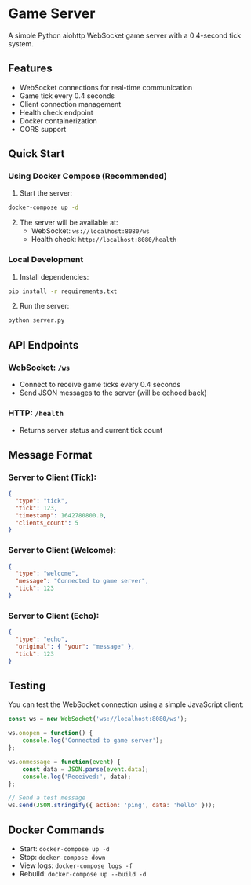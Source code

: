 # Game Server

A simple Python aiohttp WebSocket game server with a 0.4-second tick system.

## Features

- WebSocket connections for real-time communication
- Game tick every 0.4 seconds
- Client connection management
- Health check endpoint
- Docker containerization
- CORS support

## Quick Start

### Using Docker Compose (Recommended)

1. Start the server:
```bash
docker-compose up -d
```

2. The server will be available at:
   - WebSocket: `ws://localhost:8080/ws`
   - Health check: `http://localhost:8080/health`

### Local Development

1. Install dependencies:
```bash
pip install -r requirements.txt
```

2. Run the server:
```bash
python server.py
```

## API Endpoints

### WebSocket: `/ws`
- Connect to receive game ticks every 0.4 seconds
- Send JSON messages to the server (will be echoed back)

### HTTP: `/health`
- Returns server status and current tick count

## Message Format

### Server to Client (Tick):
```json
{
  "type": "tick",
  "tick": 123,
  "timestamp": 1642780800.0,
  "clients_count": 5
}
```

### Server to Client (Welcome):
```json
{
  "type": "welcome",
  "message": "Connected to game server",
  "tick": 123
}
```

### Server to Client (Echo):
```json
{
  "type": "echo",
  "original": { "your": "message" },
  "tick": 123
}
```

## Testing

You can test the WebSocket connection using a simple JavaScript client:

```javascript
const ws = new WebSocket('ws://localhost:8080/ws');

ws.onopen = function() {
    console.log('Connected to game server');
};

ws.onmessage = function(event) {
    const data = JSON.parse(event.data);
    console.log('Received:', data);
};

// Send a test message
ws.send(JSON.stringify({ action: 'ping', data: 'hello' }));
```

## Docker Commands

- Start: `docker-compose up -d`
- Stop: `docker-compose down`
- View logs: `docker-compose logs -f`
- Rebuild: `docker-compose up --build -d`
